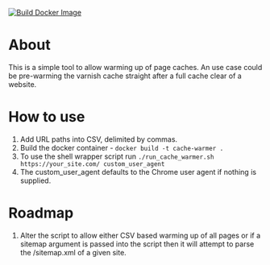 [![Build Docker Image](https://github.com/jozzya/web_cache_warmer/actions/workflows/docker.yml/badge.svg)](https://github.com/jozzya/web_cache_warmer/actions/workflows/docker.yml)

# About

This is a simple tool to allow warming up of page caches.
An use case could be pre-warming the varnish cache straight after a full cache clear of a website.

# How to use

1. Add URL paths into CSV, delimited by commas.
2. Build the docker container - `docker build -t cache-warmer .`
3. To use the shell wrapper script run `./run_cache_warmer.sh https://your_site.com/ custom_user_agent`
4. The custom_user_agent defaults to the Chrome user agent if nothing is supplied.

# Roadmap

1. Alter the script to allow either CSV based warming up of all pages or if a sitemap argument is passed into the script then it will attempt to parse the /sitemap.xml of a given site.

